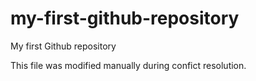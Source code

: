 # my-first-github-repository
My first Github repository

This file was modified manually during confict resolution.